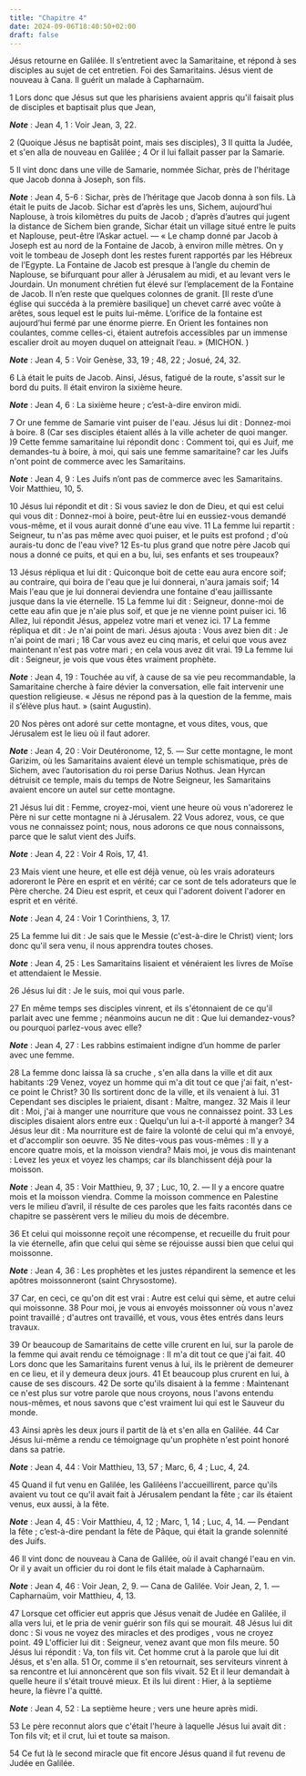 ```yaml
---
title: "Chapitre 4"
date: 2024-09-06T18:40:50+02:00
draft: false
---
```



Jésus retourne en Galilée.
Il s’entretient avec la Samaritaine, et répond à ses disciples au sujet de cet entretien.
Foi des Samaritains.
Jésus vient de nouveau à Cana.
Il guérit un malade à Capharnaüm.


1 Lors donc que Jésus sut que les pharisiens avaient appris qu'il faisait plus de disciples et baptisait plus que Jean,

***Note*** :  Jean 4, 1 : Voir Jean, 3, 22.

2 (Quoique Jésus ne baptisât point, mais ses disciples), 3 Il quitta la Judée, et s'en alla de nouveau en Galilée ; 4 Or il lui fallait passer par la Samarie.


5 Il vint donc dans une ville de Samarie, nommée Sichar, près de l'héritage que Jacob donna à Joseph, son fils.

***Note*** :  Jean 4, 5-6 : Sichar, près de l’héritage que Jacob donna à son fils. Là était le puits de Jacob. Sichar est d’après les uns, Sichem, aujourd’hui Naplouse, à trois kilomètres du puits de Jacob ; d’après d’autres qui jugent la distance de Sichem bien grande, Sichar était un village situé entre le puits et Naplouse, peut-être l’Askar actuel. ― « Le champ donné par Jacob à Joseph est au nord de la Fontaine de Jacob, à environ mille mètres. On y voit le tombeau de Joseph dont les restes furent rapportés par les Hébreux de l’Egypte. La Fontaine de Jacob est presque à l’angle du chemin de Naplouse, se bifurquant pour aller à Jérusalem au midi, et au levant vers le Jourdain. Un monument chrétien fut élevé sur l’emplacement de la Fontaine de Jacob. Il n’en reste que quelques colonnes de granit. [Il reste d’une église qui succéda à la première basilique] un chevet carré avec voûte à arêtes, sous lequel est le puits lui-même. L’orifice de la fontaine est aujourd’hui fermé par une énorme pierre. En Orient les
fontaines non coulantes, comme celles-ci, étaient autrefois accessibles par un immense escalier droit au moyen duquel on atteignait l’eau. » (MICHON. )

***Note*** :  Jean 4, 5 : Voir Genèse, 33, 19 ; 48, 22 ; Josué, 24, 32.

6 Là était le puits de Jacob. Ainsi, Jésus, fatigué de la route, s'assit sur le bord du puits. Il était environ la sixième heure.

***Note*** :  Jean 4, 6 : La sixième heure ; c’est-à-dire environ midi.

7 Or une femme de Samarie vint puiser de l'eau. Jésus lui dit : Donnez-moi à boire. 8 (Car ses disciples étaient allés à la ville acheter de quoi manger. )9 Cette femme samaritaine lui répondit donc : Comment toi, qui es Juif, me demandes-tu à boire, à moi, qui sais une femme samaritaine? car les Juifs n'ont point de commerce avec les Samaritains.

***Note*** :  Jean 4, 9 : Les Juifs n’ont pas de commerce avec les Samaritains. Voir Matthieu, 10, 5.

10 Jésus lui répondit et dit : Si vous saviez le don de Dieu, et qui est celui qui vous dit : Donnez-moi à boire, peut-être lui en eussiez-vous demandé vous-même, et il vous aurait donné d'une eau vive. 11 La femme lui repartit : Seigneur, tu n'as pas même avec quoi puiser, et le puits est profond ; d'où aurais-tu donc de l'eau vive? 12 Es-tu plus grand que notre père Jacob qui nous a donné ce puits, et qui en a bu, lui, ses enfants et ses troupeaux?

13 Jésus répliqua et lui dit : Quiconque boit de cette eau aura encore soif; au contraire, qui boira de l'eau que je lui donnerai, n'aura jamais soif; 14 Mais l'eau que je lui donnerai deviendra une fontaine d'eau jaillissante jusque dans la vie éternelle. 15 La femme lui dit : Seigneur, donne-moi de cette eau afin que je n'aie plus soif, et que je ne vienne point puiser ici. 16 Allez, lui répondit Jésus, appelez votre mari et venez ici. 17 La femme répliqua et dit : Je n'ai point de mari. Jésus ajouta : Vous avez bien dit : Je n'ai point de mari ; 18 Car vous avez eu cinq maris, et celui que vous avez maintenant n'est pas votre mari ; en cela vous avez dit vrai. 19 La femme lui dit : Seigneur, je vois que vous êtes vraiment prophète.

***Note*** :  Jean 4, 19 : Touchée au vif, à cause de sa vie peu recommandable, la Samaritaine cherche à faire dévier la conversation, elle fait intervenir une question religieuse. « Jésus ne répond pas à la question de la femme, mais il s’élève plus haut. » (saint Augustin).

20 Nos pères ont adoré sur cette montagne, et vous dites, vous, que Jérusalem est le lieu où il faut adorer.

***Note*** :  Jean 4, 20 : Voir Deutéronome, 12, 5. ― Sur cette montagne, le mont Garizim, où les Samaritains avaient élevé un temple schismatique, près de Sichem, avec l’autorisation du roi perse Darius Nothus. Jean Hyrcan détruisit ce temple, mais du temps de Notre Seigneur, les Samaritains avaient encore un autel sur cette montagne.

21 Jésus lui dit : Femme, croyez-moi, vient une heure où vous n'adorerez le Père ni sur cette montagne ni à Jérusalem. 22 Vous adorez, vous, ce que vous ne connaissez point; nous, nous adorons ce que nous connaissons, parce que le salut vient des Juifs.

***Note*** :  Jean 4, 22 : Voir 4 Rois, 17, 41.

23 Mais vient une heure, et elle est déjà venue, où les vrais adorateurs adoreront le Père en esprit et en vérité; car ce sont de tels adorateurs que le Père cherche. 24 Dieu est esprit, et ceux qui l'adorent doivent l'adorer en esprit et en vérité.

***Note*** :  Jean 4, 24 : Voir 1 Corinthiens, 3, 17.

25 La femme lui dit : Je sais que le Messie (c'est-à-dire le Christ) vient; lors donc qu'il sera venu, il nous apprendra toutes choses.

***Note*** :  Jean 4, 25 : Les Samaritains lisaient et vénéraient les livres de Moïse et attendaient le Messie.

26 Jésus lui dit : Je le suis, moi qui vous parle.


27 En même temps ses disciples vinrent, et ils s'étonnaient de ce qu'il parlait avec une femme ; néanmoins aucun ne dit : Que lui demandez-vous? ou pourquoi parlez-vous avec elle?

***Note*** :  Jean 4, 27 : Les rabbins estimaient indigne d’un homme de parler avec une femme.


28 La femme donc laissa là sa cruche , s'en alla dans la ville et dit aux habitants :29 Venez, voyez un homme qui m'a dit tout ce que j'ai fait, n'est-ce point le Christ? 30 Ils sortirent donc de la ville, et ils venaient à lui. 31 Cependant ses disciples le priaient, disant : Maître, mangez. 32 Mais il leur dit : Moi, j'ai à manger une nourriture que vous ne connaissez point. 33 Les disciples disaient alors entre eux : Quelqu'un lui a-t-il apporté à manger? 34 Jésus leur dit : Ma nourriture est de faire la volonté de celui qui m'a envoyé, et d'accomplir son oeuvre. 35 Ne dites-vous pas vous-mêmes : Il y a encore quatre mois, et la moisson viendra? Mais moi, je vous dis maintenant : Levez les yeux et voyez les champs; car ils blanchissent déjà pour la moisson.

***Note*** :  Jean 4, 35 : Voir Matthieu, 9, 37 ; Luc, 10, 2. ― Il y a encore quatre mois et la moisson viendra. Comme la moisson commence en Palestine vers le milieu d’avril, il résulte de ces paroles que les faits racontés dans ce chapitre se passèrent vers le milieu du mois de décembre.

36 Et celui qui moissonne reçoit une récompense, et recueille du fruit pour la vie éternelle, afin que celui qui sème se réjouisse aussi bien que celui qui moissonne.

***Note*** :  Jean 4, 36 : Les prophètes et les justes répandirent la semence et les apôtres moissonneront (saint Chrysostome).

37 Car, en ceci, ce qu'on dit est vrai : Autre est celui qui sème, et autre celui qui moissonne. 38 Pour moi, je vous ai envoyés moissonner où vous n'avez point travaillé ; d'autres ont travaillé, et vous, vous êtes entrés dans leurs travaux.


39 Or beaucoup de Samaritains de cette ville crurent en lui, sur la parole de la femme qui avait rendu ce témoignage : Il m'a dit tout ce que j'ai fait. 40 Lors donc que les Samaritains furent venus à lui, ils le prièrent de demeurer en ce lieu, et il y demeura deux jours. 41 Et beaucoup plus crurent en lui, à cause de ses discours. 42 De sorte qu'ils disaient à la femme : Maintenant ce n'est plus sur votre parole que nous croyons, nous l'avons entendu nous-mêmes, et nous savons que c'est vraiment lui qui est le Sauveur du monde.


43 Ainsi après les deux jours il partit de là et s'en alla en Galilée. 44 Car Jésus lui-même a rendu ce témoignage qu'un prophète n'est point honoré dans sa patrie.

***Note*** :  Jean 4, 44 : Voir Matthieu, 13, 57 ; Marc, 6, 4 ; Luc, 4, 24.

45 Quand il fut venu en Galilée, les Galiléens l'accueillirent, parce qu'ils avaient vu tout ce qu'il avait fait à Jérusalem pendant la fête ; car ils étaient venus, eux aussi, à la fête.

***Note*** :  Jean 4, 45 : Voir Matthieu, 4, 12 ; Marc, 1, 14 ; Luc, 4, 14. ― Pendant la fête ; c’est-à-dire pendant la fête de Pâque, qui était la grande solennité des Juifs.

46 Il vint donc de nouveau à Cana de Galilée, où il avait changé l'eau en vin. Or il y avait un officier du roi dont le fils était malade à Capharnaüm.

***Note*** :  Jean 4, 46 : Voir Jean, 2, 9. ― Cana de Galilée. Voir Jean, 2, 1. ― Capharnaüm, voir Matthieu, 4, 13.


47 Lorsque cet officier eut appris que Jésus venait de Judée en Galilée, il alla vers lui, et le pria de venir guérir son fils qui se mourait. 48 Jésus lui dit donc : Si vous ne voyez des miracles et des prodiges , vous ne croyez point. 49 L'officier lui dit : Seigneur, venez avant que mon fils meure. 50 Jésus lui répondit : Va, ton fils vit. Cet homme crut à la parole que lui dit Jésus, et s'en alla. 51 Or, comme il s'en retournait, ses serviteurs vinrent à sa rencontre et lui annoncèrent que son fils vivait. 52 Et il leur demandait à quelle heure il s'était trouvé mieux. Et ils lui dirent : Hier, à la septième heure, la fièvre l'a quitté.

***Note*** :  Jean 4, 52 : La septième heure ; vers une heure après midi.

53 Le père reconnut alors que c'était l'heure à laquelle Jésus lui avait dit : Ton fils vit; et il crut, lui et toute sa maison.


54 Ce fut là le second miracle que fit encore Jésus quand il fut revenu de Judée en Galilée.

